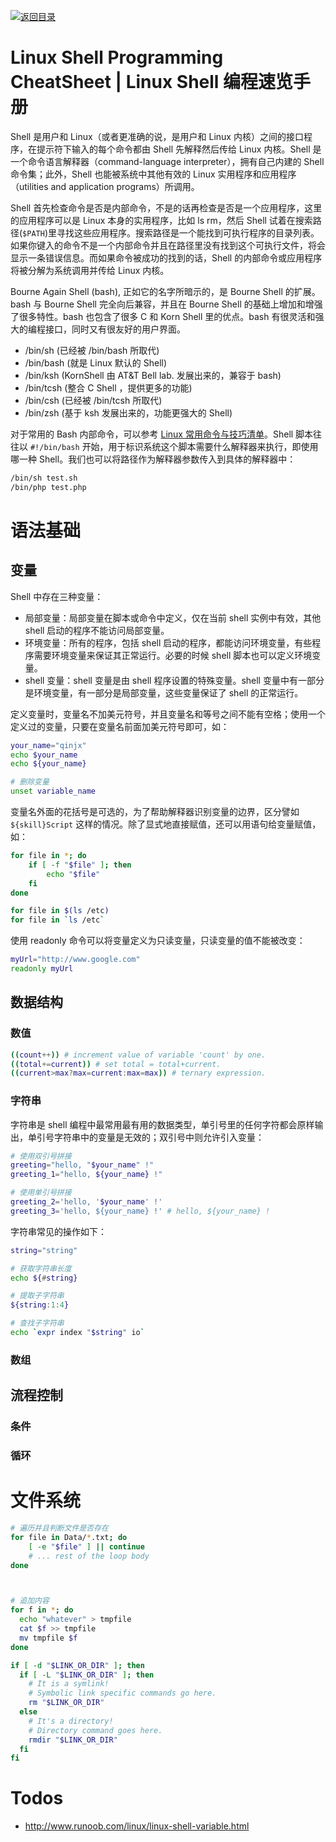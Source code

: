 [![返回目录](https://parg.co/UCb)](https://github.com/wxyyxc1992/Awesome-CheatSheets)

# Linux Shell Programming CheatSheet | Linux Shell 编程速览手册

Shell 是用户和 Linux（或者更准确的说，是用户和 Linux 内核）之间的接口程序，在提示符下输入的每个命令都由 Shell 先解释然后传给 Linux 内核。Shell 是一个命令语言解释器（command-language interpreter），拥有自己内建的 Shell 命令集；此外，Shell 也能被系统中其他有效的 Linux 实用程序和应用程序（utilities and application programs）所调用。

Shell 首先检查命令是否是内部命令，不是的话再检查是否是一个应用程序，这里的应用程序可以是 Linux 本身的实用程序，比如 ls rm，然后 Shell 试着在搜索路径(`$PATH`)里寻找这些应用程序。搜索路径是一个能找到可执行程序的目录列表。如果你键入的命令不是一个内部命令并且在路径里没有找到这个可执行文件，将会显示一条错误信息。而如果命令被成功的找到的话，Shell 的内部命令或应用程序将被分解为系统调用并传给 Linux 内核。

Bourne Again Shell (bash), 正如它的名字所暗示的，是 Bourne Shell 的扩展。bash 与 Bourne Shell 完全向后兼容，并且在 Bourne Shell 的基础上增加和增强了很多特性。bash 也包含了很多 C 和 Korn Shell 里的优点。bash 有很灵活和强大的编程接口，同时又有很友好的用户界面。

- /bin/sh (已经被 /bin/bash 所取代)
- /bin/bash (就是 Linux 默认的 Shell)
- /bin/ksh (KornShell 由 AT&T Bell lab. 发展出来的，兼容于 bash)
- /bin/tcsh (整合 C Shell ，提供更多的功能)
- /bin/csh (已经被 /bin/tcsh 所取代)
- /bin/zsh (基于 ksh 发展出来的，功能更强大的 Shell)

对于常用的 Bash 内部命令，可以参考 [Linux 常用命令与技巧清单](https://parg.co/oiT)。Shell 脚本往往以 `#!/bin/bash` 开始，用于标识系统这个脚本需要什么解释器来执行，即使用哪一种 Shell。我们也可以将路径作为解释器参数传入到具体的解释器中：

```sh
/bin/sh test.sh
/bin/php test.php
```

# 语法基础

## 变量

Shell 中存在三种变量：

- 局部变量：局部变量在脚本或命令中定义，仅在当前 shell 实例中有效，其他 shell 启动的程序不能访问局部变量。
- 环境变量：所有的程序，包括 shell 启动的程序，都能访问环境变量，有些程序需要环境变量来保证其正常运行。必要的时候 shell 脚本也可以定义环境变量。
- shell 变量：shell 变量是由 shell 程序设置的特殊变量。shell 变量中有一部分是环境变量，有一部分是局部变量，这些变量保证了 shell 的正常运行。

定义变量时，变量名不加美元符号，并且变量名和等号之间不能有空格；使用一个定义过的变量，只要在变量名前面加美元符号即可，如：

```sh
your_name="qinjx"
echo $your_name
echo ${your_name}

# 删除变量
unset variable_name
```

变量名外面的花括号是可选的，为了帮助解释器识别变量的边界，区分譬如 `${skill}Script` 这样的情况。除了显式地直接赋值，还可以用语句给变量赋值，如：

```sh
for file in *; do
    if [ -f "$file" ]; then
        echo "$file"
    fi
done

for file in $(ls /etc)
for file in `ls /etc`
```

使用 readonly 命令可以将变量定义为只读变量，只读变量的值不能被改变：

```sh
myUrl="http://www.google.com"
readonly myUrl
```

## 数据结构

### 数值

```sh
((count++)) # increment value of variable 'count' by one.
((total+=current)) # set total = total+current.
((current>max?max=current:max=max)) # ternary expression.
```

### 字符串

字符串是 shell 编程中最常用最有用的数据类型，单引号里的任何字符都会原样输出，单引号字符串中的变量是无效的；双引号中则允许引入变量：

```sh
# 使用双引号拼接
greeting="hello, "$your_name" !"
greeting_1="hello, ${your_name} !"

# 使用单引号拼接
greeting_2='hello, '$your_name' !'
greeting_3='hello, ${your_name} !' # hello, ${your_name} !
```

字符串常见的操作如下：

```sh
string="string"

# 获取字符串长度
echo ${#string}

# 提取子字符串
${string:1:4}

# 查找子字符串
echo `expr index "$string" io`
```

### 数组

## 流程控制

### 条件

### 循环

# 文件系统

```sh
# 遍历并且判断文件是否存在
for file in Data/*.txt; do
    [ -e "$file" ] || continue
    # ... rest of the loop body
done



# 追加内容
for f in *; do
  echo "whatever" > tmpfile
  cat $f >> tmpfile
  mv tmpfile $f
done
```

```sh
if [ -d "$LINK_OR_DIR" ]; then
  if [ -L "$LINK_OR_DIR" ]; then
    # It is a symlink!
    # Symbolic link specific commands go here.
    rm "$LINK_OR_DIR"
  else
    # It's a directory!
    # Directory command goes here.
    rmdir "$LINK_OR_DIR"
  fi
fi
```

# Todos

- http://www.runoob.com/linux/linux-shell-variable.html
